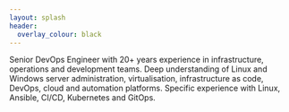 ```yaml
---
layout: splash
header:
  overlay_colour: black
---
```


Senior DevOps Engineer with 20+ years experience in infrastructure, operations and development teams. Deep understanding of Linux and Windows server administration, virtualisation, infrastructure as code, DevOps, cloud and automation platforms. Specific experience with Linux, Ansible, CI/CD, Kubernetes and GitOps.